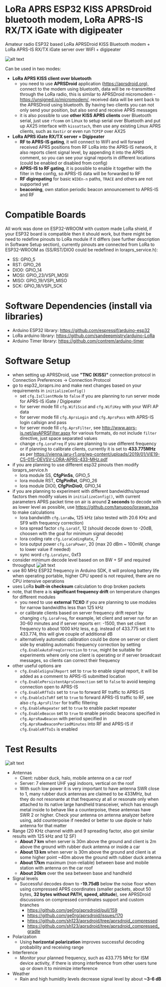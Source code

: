 # LoRa APRS ESP32 KISS APRSDroid bluetooth modem, LoRa APRS-IS RX/TX iGate with digipeater
Amateur radio ESP32 based LoRa APRSDroid KISS Bluetooth modem + LoRa APRS-IS RX/TX iGate server over WiFI + digipeater

![alt text](images/pinouts.png)

Can be used in two modes: 
- **LoRa APRS KISS client over bluetooth** 
  - you need to use **APRSDroid** application (https://aprsdroid.org), connect to the modem using bluetooth, data will be re-transmitted through the LoRa radio, this is similar to APRSDroid micromodem - https://unsigned.io/micromodem/, received data will be sent back to the APRSDroid using bluetooth. By having two clients you can not only send your position, but also send and receive APRS messages
  - it is also possible to use **other KISS APRS clients** over Bluetooth serial, just use `rfcomm` on Linux to setup serial over Bluetooth and put up AX25 interface with `kissattach`, then use any existing Linux APRS clients, such as `Xastir` or even run `TCPIP` over AX25
- **LoRa APRS iGate RX/TX server + Digipeater**
  - **RF to APRS-IS gating**, it will connect to WiFI and will forward received APRS positions from RF LoRa into the APRS-IS network, it also reports client signal level, by appending it into the APRS comment, so you can see your signal reports in different locations (could be enabled or disabled from config)
  - **APRS-IS to RF gating**, it is possible to enable it together with the filter in the config, so APRS-IS data will be forwarded to RF
  - **RF digirepating** for basic `WIDEn-n` paths, `TRACE` and others are not supported yet
  - **beaconing**, own station periodic beacon announcement to APRS-IS and RF

# Compatible Boards
All work was done on ESP32-WROOM with custom made LoRa shield, if your ESP32 board is compatible then it should work, but there might be need to redefine pinouts to LoRa module if it differs (see further description in Software Setup section), currently pinouts are connected from LoRa to ESP32-WROOM as (SS/RST/DIO0 could be redefined in loraprs_service.h):
- SS: GPIO_5
- RST: GPIO_26
- DIO0: GPIO_14
- MOSI: GPIO_23/VSPI_MOSI
- MISO: GPIO_19/VSPI_MISO
- SCK: GPIO_18/VSPI_SCK

# Software Dependencies (install via libraries)
- Arduino ESP32 library: https://github.com/espressif/arduino-esp32
- LoRa arduino library: https://github.com/sandeepmistry/arduino-LoRa
- Arduino Timer library: https://github.com/contrem/arduino-timer

# Software Setup
- when setting up APRSDroid, use **"TNC (KISS)"** connection protocol in Connection Preferences -> Connection Protocol
- go to esp32_loraprs.ino and make next changes based on your requirements in `initializeConfig()`
  - set `cfg.IsClientMode` to `false` if you are planning to run server mode for APRS-IS iGate / Digipeater
  - for server mode fill `cfg.WifiSsid` and `cfg.WifiKey` with your WiFI AP data
  - for server mode fill `cfg.AprsLogin` and `cfg.AprsPass` with APRS-IS login callsign and pass
  - for server mode fill `cfg.AprsFilter`, see http://www.aprs-is.net/javAPRSFilter.aspx for various formats, do not include `filter` directive, just space separated values
  - change `cfg.LoraFreq` if you are planning to use different frequency or if planning to calibrate clients, currently it is set to **433.775MHz** as per https://vienna.iaru-r1.org/wp-content/uploads/2019/01/VIE19-C5-015-OEVSV-LORA-APRS-433-MHz.pdf
- if you are planning to use different esp32 pinouts then modify loraprs_service.h
  - lora module SS, **CfgPinSs**, GPIO_5
  - lora module RST, **CfgPinRst**, GPIO_26
  - lora module DIO0, **CfgPinDio0**, GPIO_14
- if you are planning to experiment with different bandwidths/spread factors then modify values in `initializeConfig()`, with current parameters APRS packet time on air is around **2 seconds** to decode with as lower level as possible, use https://github.com/tanupoo/lorawan_toa to make calculations
  - lora bandwidth `cfg.LoraBw`, 125 kHz (also tested with 20.6 KHz and SF9 with frequency correction)
  - lora spread factor `cfg.LoraSf`, 12 (should decode down to -20dB, choosen with the goal for minimum signal decode)
  - lora coding rate `cfg.LoraCodingRate`, 7
  - lora output power `cfg.LoraPower`, 20 (max 20 dBm ~ 100mW, change to lower value if needed)
  - sync word `cfg.LoraSync`, 0xf3
- consider minimum decode level based on on BW + SF and required throughput ![alt text](images/bandwidth_vs_sf.jpg)
- use 80 MHz ESP32 frequency in Arduino SDK, it will prolong battery life when operating portable, higher CPU speed is not required, there are no CPU intensive operations
- uses LoRa **built-in checksum** calculation to drop broken packets
- note, that there a is **significant frequency drift** on temperature changes for different modules
  - you need to use **external TCXO** if you are planning to use modules for narrow bandwidths less than 125 kHz 
  - or calibrate clients based on server frequency drift report by changing `cfg.LoraFreq`, for example, let client and server run for an 30-60 minutes and if server reports err: -1500, then set client frequency to about 1000 kHz less, e.g. instead of 433.775 set it to 433.774, this will give couple of additional dB
  - alternatively automatic calibration could be done on server or client side by enabling automatic frequency correction by setting `cfg.EnableAutoFreqCorrection` to `true`, might be suitable for experiments where only one client is operating or if server broadcast messages, so clients can correct their frequency
 - other useful options are
   - `cfg.EnableSignalReport` set to `true` to enable signal report, it will be added as a comment to APRS-IS submitted location
   - `cfg.EnablePersistentAprsConnection` set to `false` to avoid keeping connection open to APRS-IS
   - `cfg.EnableRfToIs` set to `true` to forward RF traffic to APRS-IS
   - `cfg.EnableIsToRf` set to `true` to forward APRS-IS traffic to RF, see also `cfg.AprsFilter` for traffic filtering
   - `cfg.EnableRepeater` set to `true` to enable packet repeater
   - `cfg.EnableBeacon` set to `true` to enable periodic beacons specified in `cfg.AprsRawBeacon` with period specified in `cfg.AprsRawBeaconPeriodMinutes` into RF and APRS-IS if `cfg.EnableRfToIs` is enabled

# Test Results
![alt text](images/setup.png)
- Antennas
  - Client: rubber duck, halo, mobile antenna on a car roof
  - Server: 7 element UHF yagi indoors, vertical on the roof
  - With such low power it is very important to have antenna SWR close to 1, many rubber duck antennas are claimed to be 433MHz, but they do not resonante at that frequency at all or resonate only when attached to its native large handheld transceiver, which has enough metal inside to behave like a counterpoise, these antennas have SWR 2 or higher. Check your antenna on antenna analyzer before using, add counterpoise if needed or better to use dipole or halo antenna for that matter
- Range (20 KHz channel width and 9 spreading factor, also got similar results with 125 kHz and 12 SF)
  - **About 7 km** when server is 30m above the ground and client is 2m above the ground with rubber duck antenna or inside a car
  - **About 13 km** when server is 30m above the ground and client is at some higher point ~40m above the ground with rubber duck antenna
  - **About 17km** maximum (non-reliable) between base and mobile station with antenna on the car roof
  - **About 20km** over the sea between base and handheld
- Signal levels
  - Successful decodes down to **-19.75dB** below the noise floor when using compressed APRS coordinates (smaller packets, about 50 bytes, **32 bytes without PATH, speed, altitude**), see APRSDroid discussions on compressed corrdinates support and custom branches
    - https://github.com/ge0rg/aprsdroid/pull/159
    - https://github.com/ge0rg/aprsdroid/issues/170
    - https://github.com/sh123/aprsdroid/tree/aprsdroid_compressed
    - https://github.com/sh123/aprsdroid/tree/aprsdroid_compressed_gradle
- Polarization
  - Using **horizontal polarization** improves successful decoding probability and receiving range
- Interference
  - Monitor your planned frequency, such as 433.775 MHz for ISM device activity, if there is strong interference from other users tune up or down it to minimize interference
- Weather
  - Rain and high humidity levels decrease signal level by about **~3-6 dB**

